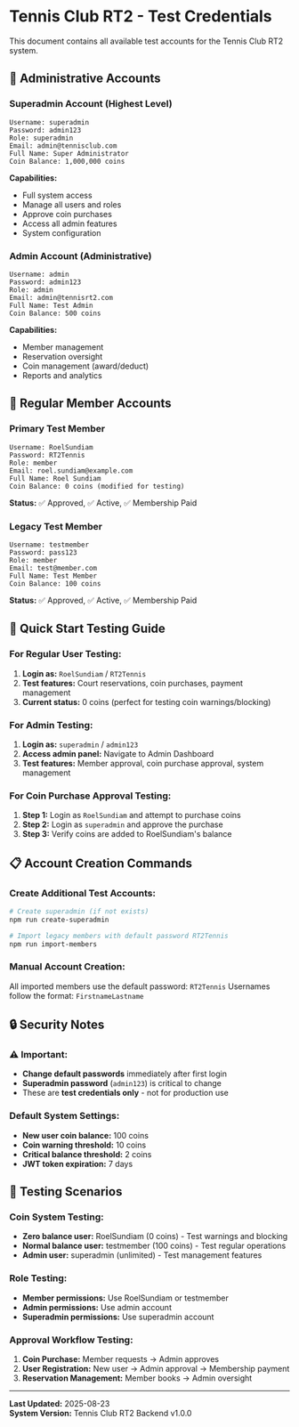 # Tennis Club RT2 - Test Credentials

This document contains all available test accounts for the Tennis Club RT2 system.

## 🔐 Administrative Accounts

### Superadmin Account (Highest Level)
```
Username: superadmin
Password: admin123
Role: superadmin
Email: admin@tennisclub.com
Full Name: Super Administrator
Coin Balance: 1,000,000 coins
```
**Capabilities:**
- Full system access
- Manage all users and roles
- Approve coin purchases
- Access all admin features
- System configuration

### Admin Account (Administrative)  
```
Username: admin
Password: admin123
Role: admin
Email: admin@tennisrt2.com
Full Name: Test Admin
Coin Balance: 500 coins
```
**Capabilities:**
- Member management
- Reservation oversight
- Coin management (award/deduct)
- Reports and analytics

## 👥 Regular Member Accounts

### Primary Test Member
```
Username: RoelSundiam
Password: RT2Tennis
Role: member
Email: roel.sundiam@example.com
Full Name: Roel Sundiam
Coin Balance: 0 coins (modified for testing)
```
**Status:** ✅ Approved, ✅ Active, ✅ Membership Paid

### Legacy Test Member
```
Username: testmember
Password: pass123
Role: member
Email: test@member.com
Full Name: Test Member
Coin Balance: 100 coins
```
**Status:** ✅ Approved, ✅ Active, ✅ Membership Paid

## 🚀 Quick Start Testing Guide

### For Regular User Testing:
1. **Login as:** `RoelSundiam` / `RT2Tennis`
2. **Test features:** Court reservations, coin purchases, payment management
3. **Current status:** 0 coins (perfect for testing coin warnings/blocking)

### For Admin Testing:
1. **Login as:** `superadmin` / `admin123`
2. **Access admin panel:** Navigate to Admin Dashboard
3. **Test features:** Member approval, coin purchase approval, system management

### For Coin Purchase Approval Testing:
1. **Step 1:** Login as `RoelSundiam` and attempt to purchase coins
2. **Step 2:** Login as `superadmin` and approve the purchase
3. **Step 3:** Verify coins are added to RoelSundiam's balance

## 📋 Account Creation Commands

### Create Additional Test Accounts:
```bash
# Create superadmin (if not exists)
npm run create-superadmin

# Import legacy members with default password RT2Tennis
npm run import-members
```

### Manual Account Creation:
All imported members use the default password: `RT2Tennis`
Usernames follow the format: `FirstnameLastname`

## 🔒 Security Notes

### ⚠️ Important:
- **Change default passwords** immediately after first login
- **Superadmin password** (`admin123`) is critical to change
- These are **test credentials only** - not for production use

### Default System Settings:
- **New user coin balance:** 100 coins
- **Coin warning threshold:** 10 coins  
- **Critical balance threshold:** 2 coins
- **JWT token expiration:** 7 days

## 🧪 Testing Scenarios

### Coin System Testing:
- **Zero balance user:** RoelSundiam (0 coins) - Test warnings and blocking
- **Normal balance user:** testmember (100 coins) - Test regular operations
- **Admin user:** superadmin (unlimited) - Test management features

### Role Testing:
- **Member permissions:** Use RoelSundiam or testmember
- **Admin permissions:** Use admin account  
- **Superadmin permissions:** Use superadmin account

### Approval Workflow Testing:
1. **Coin Purchase:** Member requests → Admin approves
2. **User Registration:** New user → Admin approval → Membership payment
3. **Reservation Management:** Member books → Admin oversight

---
**Last Updated:** 2025-08-23  
**System Version:** Tennis Club RT2 Backend v1.0.0